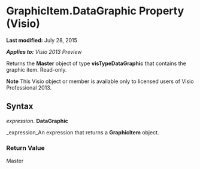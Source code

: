 
# GraphicItem.DataGraphic Property (Visio)

 **Last modified:** July 28, 2015

 _**Applies to:** Visio 2013 Preview_

Returns the  **Master** object of type **visTypeDataGraphic** that contains the graphic item. Read-only.


 **Note**  This Visio object or member is available only to licensed users of Visio Professional 2013.


## Syntax

 _expression_. **DataGraphic**

 _expression_An expression that returns a  **GraphicItem** object.


### Return Value

Master

